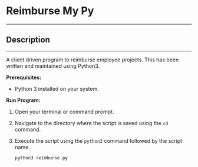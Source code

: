 # Reimburse My Py

---

## Description
---
A client driven program to reimburse employee projects. This has been written and maintained using Python3.

**Prerequisites:**

- Python 3 installed on your system.

**Run Program:**

1.  Open your terminal or command prompt.
2.  Navigate to the directory where the script is saved using the `cd` command.
 
3.  Execute the script using the `python3` command followed by the script name.
    ```bash
    python3 reimburse.py
    ```

